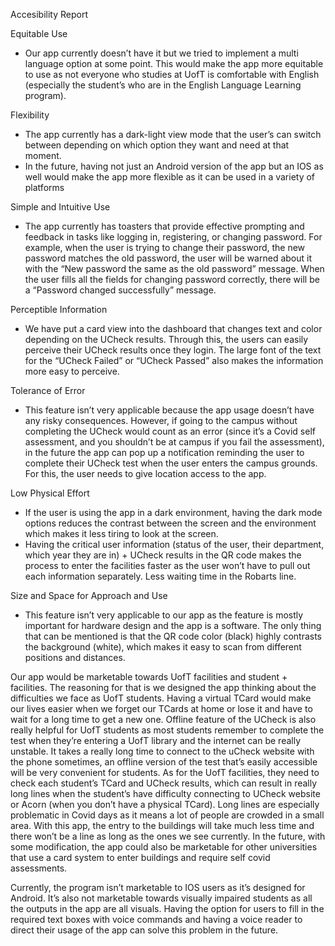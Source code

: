 Accesibility Report

Equitable Use
- Our app currently doesn’t have it but we tried to implement a multi language option at some point. This would make the app more equitable to use as not everyone who studies at UofT is comfortable with English (especially the student’s who are in the English Language Learning program).

Flexibility
- The app currently has a dark-light view mode that the user’s can switch between depending on which option they want and need at that moment.
- In the future, having not just an Android version of the app but an IOS as well would make the app more flexible as it can be used in a variety of platforms

Simple and Intuitive Use
- The app currently has toasters that provide effective prompting and feedback in tasks like logging in, registering, or changing password. For example, when the user is trying to change their password, the new password matches the old password, the user will be warned about it with the “New password the same as the old password” message. When the user fills all the fields for changing password correctly, there will be a “Password changed successfully” message.

Perceptible Information
- We have put a card view into the dashboard that changes text and color depending on the UCheck results. Through this, the users can easily perceive their UCheck results once they login. The large font of the text for the “UCheck Failed” or “UCheck Passed” also makes the information more easy to perceive.

Tolerance of Error
- This feature isn’t very applicable because the app usage doesn’t have any risky consequences. However, if going to the campus without completing the UCheck would count as an error (since it’s a Covid self assessment, and you shouldn’t be at campus if you fail the assessment), in the future the app can pop up a notification reminding the user to complete their UCheck test when the user enters the campus grounds. For this, the user needs to give location access to the app.

Low Physical Effort
- If the user is using the app in a dark environment, having the dark mode options reduces the contrast between the screen and the environment which makes it less tiring to look at the screen.
- Having the critical user information (status of the user, their department, which year they are in) + UCheck results in the QR code makes the process to enter the facilities faster as the user won’t have to pull out each information separately. Less waiting time in the Robarts line.

Size and Space for Approach and Use
- This feature isn’t very applicable to our app as the feature is mostly important for hardware design and the app is a software. The only thing that can be mentioned is that the QR code color (black) highly contrasts the background (white), which makes it easy to scan from different positions and distances.


Our app would be marketable towards UofT facilities and student + facilities. The reasoning for that is we designed the app thinking about the difficulties we face as UofT students. Having a virtual TCard would make our lives easier when we forget our TCards at home or lose it and have to wait for a long time to get a new one. Offline feature of the UCheck is also really helpful for UofT students as most students remember to complete the test when they’re entering a UofT library and the internet can be really unstable. It takes a really long time to connect to the uCheck website with the phone sometimes, an offline version of the test that’s easily accessible will be very convenient for students. As for the UofT facilities, they need to check each student’s TCard and UCheck results, which can result in really long lines when the student’s have difficulty connecting to UCheck website or Acorn (when you don’t have a physical TCard). Long lines are especially problematic in Covid days as it means a lot of people are crowded in a small area. With this app, the entry to the buildings will take much less time and there won’t be a line as long as the ones we see currently. In the future, with some modification, the app could also be marketable for other universities that use a card system to enter buildings and require self covid assessments.


Currently, the program isn’t marketable to IOS users as it’s designed for Android. It’s also not marketable towards visually impaired students as all the outputs in the app are all visuals. Having the option for users to fill in the required text boxes with voice commands and having a voice reader to direct their usage of the app can solve this problem in the future. 
